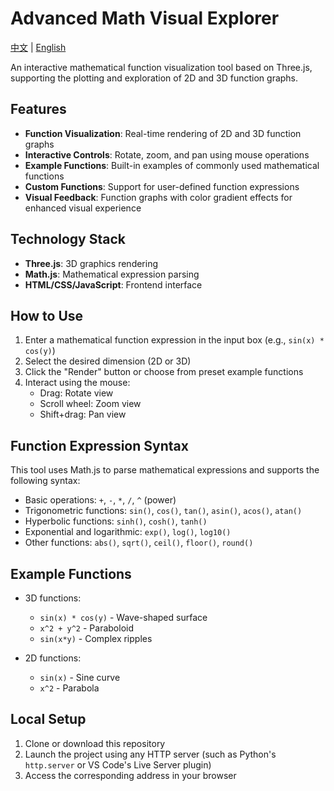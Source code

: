 # Advanced Math Visual Explorer

[中文](README.md) | [English](README_EN.md)

An interactive mathematical function visualization tool based on Three.js, supporting the plotting and exploration of 2D and 3D function graphs.

## Features

- **Function Visualization**: Real-time rendering of 2D and 3D function graphs
- **Interactive Controls**: Rotate, zoom, and pan using mouse operations
- **Example Functions**: Built-in examples of commonly used mathematical functions
- **Custom Functions**: Support for user-defined function expressions
- **Visual Feedback**: Function graphs with color gradient effects for enhanced visual experience

## Technology Stack

- **Three.js**: 3D graphics rendering
- **Math.js**: Mathematical expression parsing
- **HTML/CSS/JavaScript**: Frontend interface

## How to Use

1. Enter a mathematical function expression in the input box (e.g., `sin(x) * cos(y)`)
2. Select the desired dimension (2D or 3D)
3. Click the "Render" button or choose from preset example functions
4. Interact using the mouse:
   - Drag: Rotate view
   - Scroll wheel: Zoom view
   - Shift+drag: Pan view

## Function Expression Syntax

This tool uses Math.js to parse mathematical expressions and supports the following syntax:

- Basic operations: `+`, `-`, `*`, `/`, `^` (power)
- Trigonometric functions: `sin()`, `cos()`, `tan()`, `asin()`, `acos()`, `atan()`
- Hyperbolic functions: `sinh()`, `cosh()`, `tanh()`
- Exponential and logarithmic: `exp()`, `log()`, `log10()`
- Other functions: `abs()`, `sqrt()`, `ceil()`, `floor()`, `round()`

## Example Functions

- 3D functions:
  - `sin(x) * cos(y)` - Wave-shaped surface
  - `x^2 + y^2` - Paraboloid
  - `sin(x*y)` - Complex ripples
  
- 2D functions:
  - `sin(x)` - Sine curve
  - `x^2` - Parabola

## Local Setup

1. Clone or download this repository
2. Launch the project using any HTTP server (such as Python's `http.server` or VS Code's Live Server plugin)
3. Access the corresponding address in your browser
